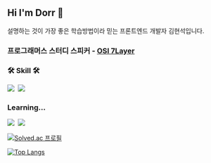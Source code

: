 ## Hi I'm Dorr 👋
 
설명하는 것이 가장 좋은 학습방법이라 믿는 프론트엔드 개발자 김현석입니다.
### 프로그래머스 스터디 스피커 -  <a href='https://present.do/presentations/61443969e3562505806fa234'>OSI 7Layer</a> ###

<h3 align="left">🛠 Skill 🛠</h3>

<p align="left">
  <img src="https://img.shields.io/badge/Javascript-ffb13b?style=flat-square&logo=javascript&logoColor=white"/></a>&nbsp
  <img src="https://img.shields.io/badge/React-61dafb?style=flat-square&logo=React&logoColor=white"/></a>&nbsp
</p>

<h3 align="left">Learning...</h3>
<p alig>
 <img src="https://img.shields.io/badge/Typescript-3178c6?style=flat-square&logo=Typescript&logoColor=white" /></a>&nbsp
 <img src="https://img.shields.io/badge/Next.js-000000?style=flat-square&logo=Next.js&logoColor=white" /></a>&nbsp
</p> 

[![Solved.ac
프로필](http://mazassumnida.wtf/api/v2/generate_badge?boj=dorrdorr9311)](https://solved.ac/dorrdorr9311)

[![Top Langs](https://github-readme-stats.vercel.app/api/top-langs/?username=DorrKim)](https://github.com/DorrKim/github-readme-stats)
